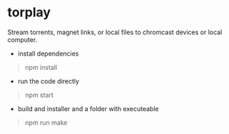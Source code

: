 # torplay

Stream torrents, magnet links, or local files to chromcast devices or local computer.

* install dependencies
> npm install

* run the code directly
> npm start

* build and installer and a folder with executeable
> npm run make